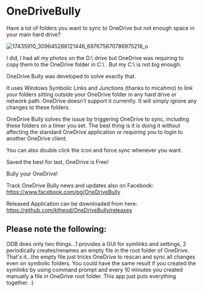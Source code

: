 # OneDriveBully
Have a lot of folders you want to sync to OneDrive but not enough space in your main hard drive? 

![17435910_309645286121446_697675670786975216_o](https://user-images.githubusercontent.com/20832437/113570489-597bed80-960c-11eb-89a2-ea4dd17fde82.png)


I did, I had all my photos on the D:\ drive but OneDrive was requiring to copy them to the OneDrive folder in C:\ . But my C:\ is not big enough.

OneDrive Bully was developed to solve exactly that.

It uses Windows Symbolic Links and Junctions (thanks to micahmo) to link your folders sitting outside your OneDrive folder in any hard drive or network path. OneDrive doesn't support it currently. It will simply ignore any changes to these folders.

OneDrive Bully solves the issue by triggering OneDrive to sync, including these folders on a timer you set. The best thing is it is doing it without affecting the standard OneDrive application or requiring you to login to another OneDrive client.

You can also double click the icon and force sync whenever you want.

Saved the best for last, OneDrive is Free!

Bully your OneDrive!

Track OneDrive Bully news and updates also on Facebook: https://www.facebook.com/pg/OneDriveBully

Released Application can be downloaded from here: https://github.com/ktheod/OneDriveBully/releases


Please note the following:
----------------------------
ODB does only two things...1 provides a GUI for symlinks and settings, 2 periodically creates/renames an empty file in the root folder of OneDrive. That's it...the empty file just tricks OneDrive to rescan and sync all changes even on symbolic folders. You could have the same result if you created the symlinks by using command prompt and every 10 minutes you created manually a file in OneDrive root folder. This app just puts everything together. :)
